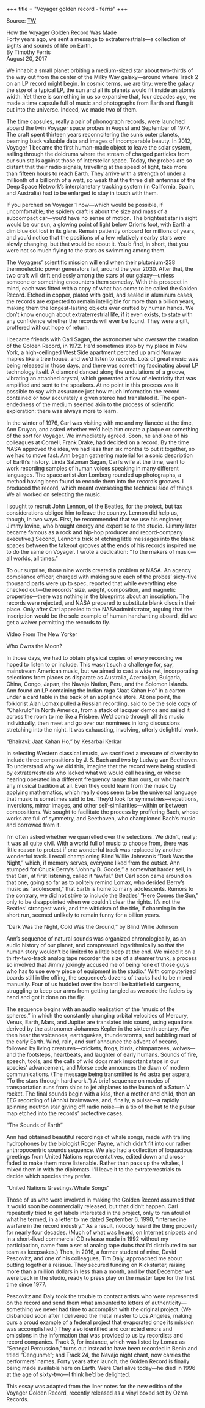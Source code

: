 +++
title = "Voyager golden record - ferris"
+++

Source: [TW](https://www.newyorker.com/tech/annals-of-technology/voyager-golden-record-40th-anniversary-timothy-ferris)

How the Voyager Golden Record Was Made  
Forty years ago, we sent a message to extraterrestrials—a collection of sights and sounds of life on Earth.  
By Timothy Ferris  
August 20, 2017

We inhabit a small planet orbiting a medium-sized star about two-thirds of the way out from the center of the Milky Way galaxy—around where Track 2 on an LP record might begin. In cosmic terms, we are tiny: were the galaxy the size of a typical LP, the sun and all its planets would fit inside an atom’s width. Yet there is something in us so expansive that, four decades ago, we made a time capsule full of music and photographs from Earth and flung it out into the universe. Indeed, we made two of them.

The time capsules, really a pair of phonograph records, were launched aboard the twin Voyager space probes in August and September of 1977. The craft spent thirteen years reconnoitering the sun’s outer planets, beaming back valuable data and images of incomparable beauty. In 2012, Voyager 1 became the first human-made object to leave the solar system, sailing through the doldrums where the stream of charged particles from our sun stalls against those of interstellar space. Today, the probes are so distant that their radio signals, travelling at the speed of light, take more than fifteen hours to reach Earth. They arrive with a strength of under a millionth of a billionth of a watt, so weak that the three dish antennas of the Deep Space Network’s interplanetary tracking system (in California, Spain, and Australia) had to be enlarged to stay in touch with them.

If you perched on Voyager 1 now—which would be possible, if uncomfortable; the spidery craft is about the size and mass of a subcompact car—you’d have no sense of motion. The brightest star in sight would be our sun, a glowing point of light below Orion’s foot, with Earth a dim blue dot lost in its glare. Remain patiently onboard for millions of years, and you’d notice that the positions of a few relatively nearby stars were slowly changing, but that would be about it. You’d find, in short, that you were not so much flying to the stars as swimming among them.

The Voyagers’ scientific mission will end when their plutonium-238 thermoelectric power generators fail, around the year 2030. After that, the two craft will drift endlessly among the stars of our galaxy—unless someone or something encounters them someday. With this prospect in mind, each was fitted with a copy of what has come to be called the Golden Record. Etched in copper, plated with gold, and sealed in aluminum cases, the records are expected to remain intelligible for more than a billion years, making them the longest-lasting objects ever crafted by human hands. We don’t know enough about extraterrestrial life, if it even exists, to state with any confidence whether the records will ever be found. They were a gift, proffered without hope of return.

I became friends with Carl Sagan, the astronomer who oversaw the creation of the Golden Record, in 1972. He’d sometimes stop by my place in New York, a high-ceilinged West Side apartment perched up amid Norway maples like a tree house, and we’d listen to records. Lots of great music was being released in those days, and there was something fascinating about LP technology itself. A diamond danced along the undulations of a groove, vibrating an attached crystal, which generated a flow of electricity that was amplified and sent to the speakers. At no point in this process was it possible to say with assurance just how much information the record contained or how accurately a given stereo had translated it. The open-endedness of the medium seemed akin to the process of scientific exploration: there was always more to learn.

In the winter of 1976, Carl was visiting with me and my fiancée at the time, Ann Druyan, and asked whether we’d help him create a plaque or something of the sort for Voyager. We immediately agreed. Soon, he and one of his colleagues at Cornell, Frank Drake, had decided on a record. By the time NASA approved the idea, we had less than six months to put it together, so we had to move fast. Ann began gathering material for a sonic description of Earth’s history. Linda Salzman Sagan, Carl’s wife at the time, went to work recording samples of human voices speaking in many different languages. The space artist Jon Lomberg rounded up photographs, a method having been found to encode them into the record’s grooves. I produced the record, which meant overseeing the technical side of things. We all worked on selecting the music.

I sought to recruit John Lennon, of the Beatles, for the project, but tax considerations obliged him to leave the country. Lennon did help us, though, in two ways. First, he recommended that we use his engineer, Jimmy Iovine, who brought energy and expertise to the studio. (Jimmy later became famous as a rock and hip-hop producer and record-company executive.) Second, Lennon’s trick of etching little messages into the blank spaces between the takeout grooves at the ends of his records inspired me to do the same on Voyager. I wrote a dedication: “To the makers of music—all worlds, all times.”

To our surprise, those nine words created a problem at NASA. An agency compliance officer, charged with making sure each of the probes’ sixty-five thousand parts were up to spec, reported that while everything else checked out—the records’ size, weight, composition, and magnetic properties—there was nothing in the blueprints about an inscription. The records were rejected, and NASA prepared to substitute blank discs in their place. Only after Carl appealed to the NASAadministrator, arguing that the inscription would be the sole example of human handwriting aboard, did we get a waiver permitting the records to fly.

Video From The New Yorker

Who Owns the Moon?


In those days, we had to obtain physical copies of every recording we hoped to listen to or include. This wasn’t such a challenge for, say, mainstream American music, but we aimed to cast a wide net, incorporating selections from places as disparate as Australia, Azerbaijan, Bulgaria, China, Congo, Japan, the Navajo Nation, Peru, and the Solomon Islands. Ann found an LP containing the Indian raga “Jaat Kahan Ho” in a carton under a card table in the back of an appliance store. At one point, the folklorist Alan Lomax pulled a Russian recording, said to be the sole copy of “Chakrulo” in North America, from a stack of lacquer demos and sailed it across the room to me like a Frisbee. We’d comb through all this music individually, then meet and go over our nominees in long discussions stretching into the night. It was exhausting, involving, utterly delightful work.


“Bhairavi: Jaat Kahan Ho,” by Kesarbai Kerkar

In selecting Western classical music, we sacrificed a measure of diversity to include three compositions by J. S. Bach and two by Ludwig van Beethoven. To understand why we did this, imagine that the record were being studied by extraterrestrials who lacked what we would call hearing, or whose hearing operated in a different frequency range than ours, or who hadn’t any musical tradition at all. Even they could learn from the music by applying mathematics, which really does seem to be the universal language that music is sometimes said to be. They’d look for symmetries—repetitions, inversions, mirror images, and other self-similarities—within or between compositions. We sought to facilitate the process by proffering Bach, whose works are full of symmetry, and Beethoven, who championed Bach’s music and borrowed from it.

I’m often asked whether we quarrelled over the selections. We didn’t, really; it was all quite civil. With a world full of music to choose from, there was little reason to protest if one wonderful track was replaced by another wonderful track. I recall championing Blind Willie Johnson’s “Dark Was the Night,” which, if memory serves, everyone liked from the outset. Ann stumped for Chuck Berry’s “Johnny B. Goode,” a somewhat harder sell, in that Carl, at first listening, called it “awful.” But Carl soon came around on that one, going so far as to politely remind Lomax, who derided Berry’s music as “adolescent,” that Earth is home to many adolescents. Rumors to the contrary, we did not strive to include the Beatles’ “Here Comes the Sun,” only to be disappointed when we couldn’t clear the rights. It’s not the Beatles’ strongest work, and the witticism of the title, if charming in the short run, seemed unlikely to remain funny for a billion years.


“Dark Was the Night, Cold Was the Ground,” by Blind Willie Johnson

Ann’s sequence of natural sounds was organized chronologically, as an audio history of our planet, and compressed logarithmically so that the human story wouldn’t be limited to a little beep at the end. We mixed it on a thirty-two-track analog tape recorder the size of a steamer trunk, a process so involved that Jimmy jokingly accused me of being “one of those guys who has to use every piece of equipment in the studio.” With computerized boards still in the offing, the sequence’s dozens of tracks had to be mixed manually. Four of us huddled over the board like battlefield surgeons, struggling to keep our arms from getting tangled as we rode the faders by hand and got it done on the fly.

The sequence begins with an audio realization of the “music of the spheres,” in which the constantly changing orbital velocities of Mercury, Venus, Earth, Mars, and Jupiter are translated into sound, using equations derived by the astronomer Johannes Kepler in the sixteenth century. We then hear the volcanoes, earthquakes, thunderstorms, and bubbling mud of the early Earth. Wind, rain, and surf announce the advent of oceans, followed by living creatures—crickets, frogs, birds, chimpanzees, wolves—and the footsteps, heartbeats, and laughter of early humans. Sounds of fire, speech, tools, and the calls of wild dogs mark important steps in our species’ advancement, and Morse code announces the dawn of modern communications. (The message being transmitted is Ad astra per aspera, “To the stars through hard work.”) A brief sequence on modes of transportation runs from ships to jet airplanes to the launch of a Saturn V rocket. The final sounds begin with a kiss, then a mother and child, then an EEG recording of (Ann’s) brainwaves, and, finally, a pulsar—a rapidly spinning neutron star giving off radio noise—in a tip of the hat to the pulsar map etched into the records’ protective cases.


“The Sounds of Earth”

Ann had obtained beautiful recordings of whale songs, made with trailing hydrophones by the biologist Roger Payne, which didn’t fit into our rather anthropocentric sounds sequence. We also had a collection of loquacious greetings from United Nations representatives, edited down and cross-faded to make them more listenable. Rather than pass up the whales, I mixed them in with the diplomats. I’ll leave it to the extraterrestrials to decide which species they prefer.


“United Nations Greetings/Whale Songs”

Those of us who were involved in making the Golden Record assumed that it would soon be commercially released, but that didn’t happen. Carl repeatedly tried to get labels interested in the project, only to run afoul of what he termed, in a letter to me dated September 6, 1990, “internecine warfare in the record industry.” As a result, nobody heard the thing properly for nearly four decades. (Much of what was heard, on Internet snippets and in a short-lived commercial CD release made in 1992 without my participation, came from a set of analog tape dubs that I’d distributed to our team as keepsakes.) Then, in 2016, a former student of mine, David Pescovitz, and one of his colleagues, Tim Daly, approached me about putting together a reissue. They secured funding on Kickstarter, raising more than a million dollars in less than a month, and by that December we were back in the studio, ready to press play on the master tape for the first time since 1977.

Pescovitz and Daly took the trouble to contact artists who were represented on the record and send them what amounted to letters of authenticity—something we never had time to accomplish with the original project. (We disbanded soon after I delivered the metal master to Los Angeles, making ours a proud example of a federal project that evaporated once its mission was accomplished.) They also identified and corrected errors and omissions in the information that was provided to us by recordists and record companies. Track 3, for instance, which was listed by Lomax as “Senegal Percussion,” turns out instead to have been recorded in Benin and titled “Cengunmé”; and Track 24, the Navajo night chant, now carries the performers’ names. Forty years after launch, the Golden Record is finally being made available here on Earth. Were Carl alive today—he died in 1996 at the age of sixty-two—I think he’d be delighted.

This essay was adapted from the liner notes for the new edition of the Voyager Golden Record, recently released as a vinyl boxed set by Ozma Records.

